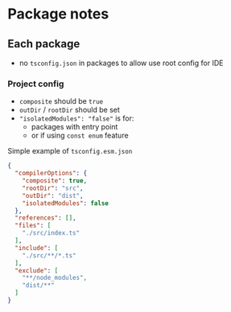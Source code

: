 # Package notes

## Each package

- no `tsconfig.json` in packages to allow use root config for IDE

### Project config

- `composite` should be `true`
- `outDir` / `rootDir` should be set
- `"isolatedModules": "false"` is for:
    - packages with entry point
    - or if using `const enum` feature

Simple example of `tsconfig.esm.json`
```json
{
  "compilerOptions": {
    "composite": true,
    "rootDir": "src",
    "outDir": "dist",
    "isolatedModules": false
  },
  "references": [],
  "files": [
    "./src/index.ts"
  ],
  "include": [
    "./src/**/*.ts"
  ],
  "exclude": [
    "**/node_modules",
    "dist/**"
  ]
}
```
